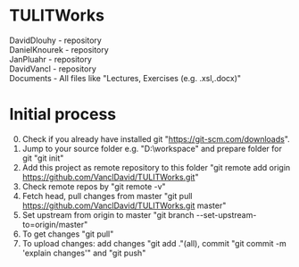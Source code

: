 # TULITWorks
DavidDlouhy - repository <br>
DanielKnourek - repository <br>
JanPluahr - repository <br>
DavidVancl - repository <br>
Documents - All files like "Lectures, Exercises (e.g. .xsl,.docx)"

# Initial process
0. Check if you already have installed git "https://git-scm.com/downloads".
1. Jump to your source folder e.g. "D:\workspace" and prepare folder for git "git init"
2. Add this project as remote repository to this folder "git remote add origin https://github.com/VanclDavid/TULITWorks.git"
3. Check remote repos by "git remote -v"
4. Fetch head, pull changes from master "git pull https://github.com/VanclDavid/TULITWorks.git master"
5. Set upstream from origin to master "git branch --set-upstream-to=origin/master"
6. To get changes "git pull"
7. To upload changes: add changes "git add ."(all), commit "git commit -m 'explain changes'" and "git push"
